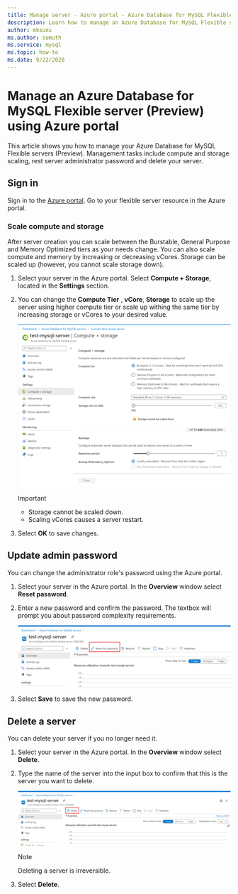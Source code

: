 ```yaml
---
title: Manage server - Azure portal - Azure Database for MySQL Flexible Server
description: Learn how to manage an Azure Database for MySQL Flexible server from the Azure portal.
author: mksuni
ms.author: sumuth
ms.service: mysql
ms.topic: how-to
ms.date: 9/22/2020
---
```


# Manage an Azure Database for MySQL Flexible server (Preview) using Azure portal
This article shows you how to manage your Azure Database for MySQL Flexible servers (Preview). Management tasks include compute and storage scaling, rest server administrator password and delete your server.

## Sign in
Sign in to the [Azure portal](https://portal.azure.com). Go to your flexible server resource in the Azure portal.

### Scale compute and storage

After server creation you can scale between the Burstable, General Purpose and Memory Optimized tiers as your needs change. You can also scale compute and memory by increasing or decreasing vCores. Storage can be scaled up (however, you cannot scale storage down).

1. Select your server in the Azure portal. Select **Compute + Storage**, located in the **Settings** section.

2. You can change the **Compute Tier** , **vCore**, **Storage** to scale up the server using higher compute tier or scale up withing the same tier by increasing storage or vCores to your desired value.

   ![scaling storage flexible server](./media/howto-manage-server-portal/scale-server.png)

   > [!Important]
   > - Storage cannot be scaled down.
   > - Scaling vCores causes a server restart.

3. Select **OK** to save changes.

## Update admin password

You can change the administrator role's password using the Azure portal.

1. Select your server in the Azure portal. In the **Overview** window select **Reset password**.

2. Enter a new password and confirm the password. The textbox will prompt you about password complexity requirements.

   ![reset your password for flexible server](./media/howto-manage-server-portal/reset-password.png)

3. Select **Save** to save the new password.

## Delete a server

You can delete your server if you no longer need it.

1. Select your server in the Azure portal. In the **Overview** window select **Delete**.

2. Type the name of the server into the input box to confirm that this is the server you want to delete.

    ![delete the flexible server](./media/howto-manage-server-portal/delete-server.png)

   > [!NOTE]
   > Deleting a server is irreversible.

3. Select **Delete**.
